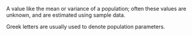 A value like the mean or variance of a population; often these values
are unknown, and are estimated using sample data.

Greek letters are usually used to denote population parameters.
